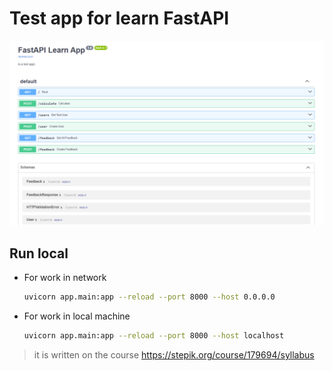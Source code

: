 # Test app for learn FastAPI

![preview image](docs/preview.png)

## Run local

- For work in network

    ```bash
    uvicorn app.main:app --reload --port 8000 --host 0.0.0.0
    ```
- For work in local machine

    ```bash
    uvicorn app.main:app --reload --port 8000 --host localhost
    ```

> it is written on the course https://stepik.org/course/179694/syllabus
